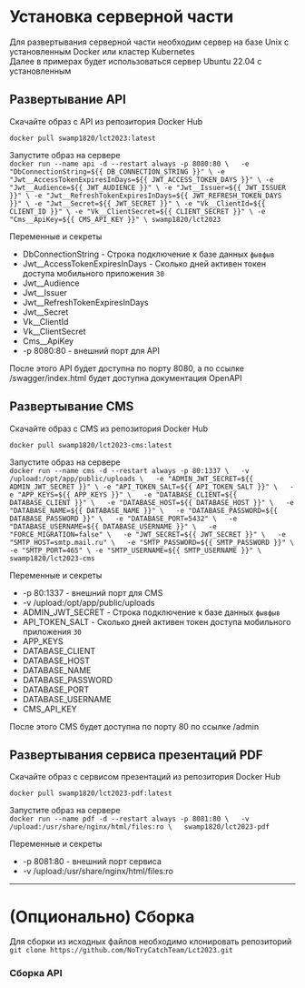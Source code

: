 # Установка серверной части
Для развертывания серверной части необходим сервер на базе Unix с установленным Docker или кластер Kubernetes  
Далее в примерах будет использоваться сервер Ubuntu 22.04 с установленным 

## Развертывание API
Скачайте образ с API из репозитория Docker Hub

`docker pull swamp1820/lct2023:latest`

Запустите образ на сервере  
``docker run --name api -d --restart always -p 8080:80 \  
                -e "DbConnectionString=${{ DB_CONNECTION_STRING }}" \
                -e "Jwt__AccessTokenExpiresInDays=${{ JWT_ACCESS_TOKEN_DAYS }}" \
                -e "Jwt__Audience=${{ JWT_AUDIENCE }}" \
                -e "Jwt__Issuer=${{ JWT_ISSUER }}" \
                -e "Jwt__RefreshTokenExpiresInDays=${{ JWT_REFRESH_TOKEN_DAYS }}" \
                -e "Jwt__Secret=${{ JWT_SECRET }}" \
                -e "Vk__ClientId=${{ CLIENT_ID }}" \
                -e "Vk__ClientSecret=${{ CLIENT_SECRET }}" \
                -e "Cms__ApiKey=${{ CMS_API_KEY }}" \
                swamp1820/lct2023 ``

Переменные и секреты  
- DbConnectionString - Строка подключение к базе данных `фывфыв`   
- Jwt__AccessTokenExpiresInDays -  Сколько дней активен токен доступа мобильного приложения `30`  
- Jwt__Audience  
- Jwt__Issuer  
- Jwt__RefreshTokenExpiresInDays  
- Jwt__Secret  
- Vk__ClientId  
- Vk__ClientSecret  
- Cms__ApiKey  
- -p 8080:80 - внешний порт для API  

После этого API будет доступна по порту 8080, а по ссылке /swagger/index.html будет доступна документация OpenAPI



## Развертывание CMS
Скачайте образ с CMS из репозитория Docker Hub

`docker pull swamp1820/lct2023-cms:latest`

Запустите образ на сервере  
``docker run --name cms -d --restart always -p 80:1337 \  
                -v /upload:/opt/app/public/uploads \  
                -e "ADMIN_JWT_SECRET=${{ ADMIN_JWT_SECRET }}" \
                -e "API_TOKEN_SALT=${{ API_TOKEN_SALT }}" \  
                -e "APP_KEYS=${{ APP_KEYS }}" \  
                -e "DATABASE_CLIENT=${{ DATABASE_CLIENT }}" \  
                -e "DATABASE_HOST=${{ DATABASE_HOST }}" \  
                -e "DATABASE_NAME=${{ DATABASE_NAME }}" \  
                -e "DATABASE_PASSWORD=${{ DATABASE_PASSWORD }}" \  
                -e "DATABASE_PORT=5432" \  
                -e "DATABASE_USERNAME=${{ DATABASE_USERNAME }}" \  
                -e "FORCE_MIGRATION=false" \  
                -e "JWT_SECRET=${{ JWT_SECRET }}" \  
                -e "SMTP_HOST=smtp.mail.ru" \  
                -e "SMTP_PASSWORD=${{ SMTP_PASSWORD }}" \  
                -e "SMTP_PORT=465" \
                -e "SMTP_USERNAME=${{ SMTP_USERNAME }}" \  
                swamp1820/lct2023-cms``

Переменные и секреты  
- -p 80:1337 - внешний порт для CMS  
- -v /upload:/opt/app/public/uploads  
- ADMIN_JWT_SECRET - Строка подключение к базе данных `фывфыв`   
- API_TOKEN_SALT -  Сколько дней активен токен доступа мобильного приложения `30`  
- APP_KEYS  
- DATABASE_CLIENT  
- DATABASE_HOST  
- DATABASE_NAME  
- DATABASE_PASSWORD  
- DATABASE_PORT
- DATABASE_USERNAME  
- CMS_API_KEY  

После этого CMS будет доступна по порту 80 по ссылке /admin

## Развертывания сервиса презентаций PDF

Скачайте образ с сервисом презентаций из репозитория Docker Hub

`docker pull swamp1820/lct2023-pdf:latest`

Запустите образ на сервере  
`docker run --name pdf -d --restart always -p 8081:80 \  
                -v /upload:/usr/share/nginx/html/files:ro \  
                swamp1820/lct2023-pdf `

Переменные и секреты  
- -p 8081:80 - внешний порт сервиса  
- -v /upload:/usr/share/nginx/html/files:ro  



---

# (Опционально) Сборка 

  Для сборки из исходных файлов необходимо клонировать репозиторий  
``git clone https://github.com/NoTryCatchTeam/Lct2023.git``
### Сборка API


